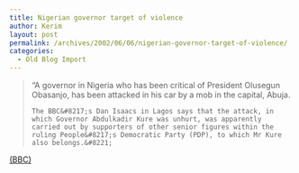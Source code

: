 ```yaml
---
title: Nigerian governor target of violence
author: Kerim
layout: post
permalink: /archives/2002/06/06/nigerian-governor-target-of-violence/
categories:
  - Old Blog Import
---
```


>   &#8220;A governor in Nigeria who has been critical of President Olusegun Obasanjo, has been attacked in his car by a mob in the capital, Abuja. 
>   
>   
>     The BBC&#8217;s Dan Isaacs in Lagos says that the attack, in which Governor Abdulkadir Kure was unhurt, was apparently carried out by supporters of other senior figures within the ruling People&#8217;s Democratic Party (PDP), to which Mr Kure also belongs.&#8221;
>   


<a href="http://news.bbc.co.uk/hi/english/world/africa/newsid_2029000/2029251.stm" onclick="_gaq.push(['_trackEvent', 'outbound-article', 'http://news.bbc.co.uk/hi/english/world/africa/newsid_2029000/2029251.stm', '(BBC)']);" >(BBC)</a>

